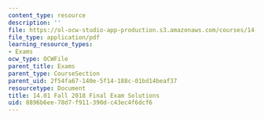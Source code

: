 ```yaml
---
content_type: resource
description: ''
file: https://ol-ocw-studio-app-production.s3.amazonaws.com/courses/14-01-principles-of-microeconomics-fall-2018/8896b6ee78d7f911390dc43ec4f6dcf6_MIT4_01F18_final_sol.pdf
file_type: application/pdf
learning_resource_types:
- Exams
ocw_type: OCWFile
parent_title: Exams
parent_type: CourseSection
parent_uid: 2f54fa67-140e-5f14-188c-01bd14beaf37
resourcetype: Document
title: 14.01 Fall 2018 Final Exam Solutions
uid: 8896b6ee-78d7-f911-390d-c43ec4f6dcf6
---
```

